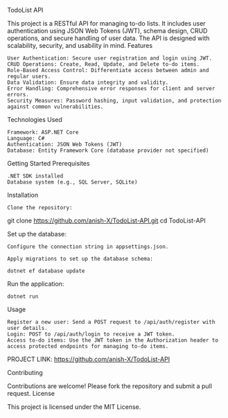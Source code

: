 TodoList API

This project is a RESTful API for managing to-do lists. It includes user authentication using JSON Web Tokens (JWT), schema design, CRUD operations, and secure handling of user data. The API is designed with scalability, security, and usability in mind.
Features

    User Authentication: Secure user registration and login using JWT.
    CRUD Operations: Create, Read, Update, and Delete to-do items.
    Role-Based Access Control: Differentiate access between admin and regular users.
    Data Validation: Ensure data integrity and validity.
    Error Handling: Comprehensive error responses for client and server errors.
    Security Measures: Password hashing, input validation, and protection against common vulnerabilities.

Technologies Used

    Framework: ASP.NET Core
    Language: C#
    Authentication: JSON Web Tokens (JWT)
    Database: Entity Framework Core (database provider not specified)

Getting Started
Prerequisites

    .NET SDK installed
    Database system (e.g., SQL Server, SQLite)

Installation

    Clone the repository:

git clone https://github.com/anish-X/TodoList-API.git
cd TodoList-API

Set up the database:

    Configure the connection string in appsettings.json.

    Apply migrations to set up the database schema:

    dotnet ef database update

Run the application:

    dotnet run

Usage

    Register a new user: Send a POST request to /api/auth/register with user details.
    Login: POST to /api/auth/login to receive a JWT token.
    Access to-do items: Use the JWT token in the Authorization header to access protected endpoints for managing to-do items.
    
PROJECT LINK: https://github.com/anish-X/TodoList-API

Contributing

Contributions are welcome! Please fork the repository and submit a pull request.
License

This project is licensed under the MIT License.
